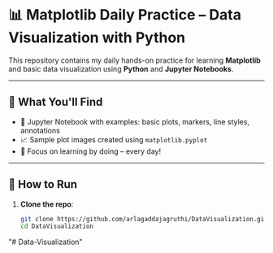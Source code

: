 # 📊 Matplotlib Daily Practice – Data Visualization with Python

This repository contains my daily hands-on practice for learning **Matplotlib** and basic data visualization using **Python** and **Jupyter Notebooks**.

---

## 🧠 What You'll Find

- 📓 Jupyter Notebook with examples: basic plots, markers, line styles, annotations
- 📈 Sample plot images created using `matplotlib.pyplot`
- 🎯 Focus on learning by doing – every day!

---

## 🚀 How to Run

1. **Clone the repo**:

   ```bash
   git clone https://github.com/arlagaddajagruthi/DataVisualization.git
   cd DataVisualization
"# Data-Visualization" 
